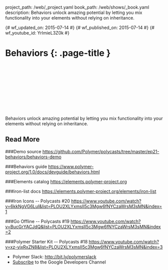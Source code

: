 project_path: /web/_project.yaml
book_path: /web/shows/_book.yaml
description: Behaviors unlock amazing potential by letting you mix functionality into your elements without relying on inheritance.

{# wf_updated_on: 2015-07-14 #}
{# wf_published_on: 2015-07-14 #}
{# wf_youtube_id: YrlmieL3Z0k #}

# Behaviors {: .page-title }


<div class="video-wrapper">
  <iframe class="devsite-embedded-youtube-video" data-video-id="YrlmieL3Z0k"
          data-autohide="1" data-showinfo="0" frameborder="0" allowfullscreen>
  </iframe>
</div>


Behaviors unlock amazing potential by letting you mix functionality into your elements without relying on inheritance.

## Read More

###Demo source
<https://github.com/Polymer/polycasts/tree/master/ep21-behaviors/behaviors-demo>

###Behaviors guide
<https://www.polymer-project.org/1.0/docs/devguide/behaviors.html>

###Elements catalog
<https://elements.polymer-project.org>

###iron-list docs
<https://elements.polymer-project.org/elements/iron-list>

###Iron Icons -- Polycasts #20
<https://www.youtube.com/watch?v=6kkNgVG6LuI&list=PLOU2XLYxmsII5c3Mgw6fNYCzaWrsM3sMN&index=1>

###Go Offline -- Polycasts #19
<https://www.youtube.com/watch?v=BucGrYACJdQ&list=PLOU2XLYxmsII5c3Mgw6fNYCzaWrsM3sMN&index=2>

###Polymer Starter Kit -- Polycasts #18
<https://www.youtube.com/watch?v=xz-yixRxZN8&list=PLOU2XLYxmsII5c3Mgw6fNYCzaWrsM3sMN&index=3>

- Polymer Slack: <http://bit.ly/polymerslack>
- [Subscribe](https://goo.gl/mQyv5L) to the Google Developers Channel
